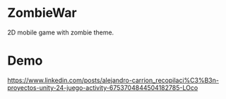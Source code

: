 # ZombieWar
2D mobile game with zombie theme.

# Demo
https://www.linkedin.com/posts/alejandro-carrion_recopilaci%C3%B3n-proyectos-unity-24-juego-activity-6753704844504182785-LOco
